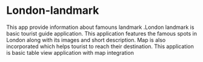 # London-landmark


This app provide information about famouns landmark .London landmark is basic tourist guide application. This application features the famous spots in London along with its images and short description. Map is also incorporated which helps tourist to reach their destination. This application  is basic table view application with map integration
